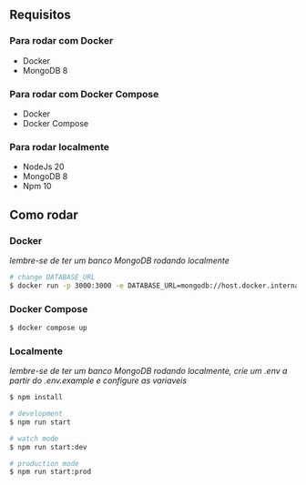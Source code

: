 ## Requisitos

### Para rodar com Docker

- Docker
- MongoDB 8

### Para rodar com Docker Compose

- Docker
- Docker Compose

### Para rodar localmente

- NodeJs 20
- MongoDB 8
- Npm 10

## Como rodar

### Docker

_lembre-se de ter um banco MongoDB rodando localmente_

```bash
# change DATABASE_URL
$ docker run -p 3000:3000 -e DATABASE_URL=mongodb://host.docker.internal:27017/parking parkournick3/mlabs-teste-tecnico:latest
```

### Docker Compose

```bash
$ docker compose up
```

### Localmente

_lembre-se de ter um banco MongoDB rodando localmente, crie um .env a partir do .env.example e configure as variaveis_

```bash
$ npm install

# development
$ npm run start

# watch mode
$ npm run start:dev

# production mode
$ npm run start:prod
```
